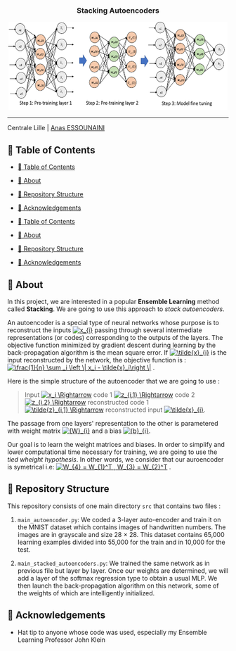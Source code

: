 <h3 align="center">Stacking Autoencoders</h3>

<p align="center">
  <a href="" rel="noopener">
 <img width=500px height=200px src=";/../readme_elmts_folder/img_auto_enc.png" alt="Bot logo"></a>
</p>

---

Centrale Lille | [Anas ESSOUNAINI](https://github.com/AnasEss) 

## 📝 Table of Contents

- [📝 Table of Contents](#-table-of-contents)
- [🧐 About <a name = "about"></a>](#-about)
- [🎥 Repository Structure  <a name = "repo-struct"></a>](#-repository-structure)
- [🎉 Acknowledgements <a name = "acknowledgement"></a>](#-acknowledgements)

- [📝 Table of Contents](#-table-of-contents)
- [🧐 About <a name = "about"></a>](#-about)
- [🎥 Repository Structure  <a name = "repo-struct"></a>](#-repository-structure)
- [🎉 Acknowledgements <a name = "acknowledgement"></a>](#-acknowledgements)

## 🧐 About <a name = "about"></a>

In this project, we are interested in a popular __Ensemble Learning__ method called __Stacking__. We are going to use this approach to _stack autoencoders_.

An autoencoder is a special type of neural networks whose purpose is to reconstruct the inputs <a href="https://www.codecogs.com/eqnedit.php?latex=x_{i}" target="_blank"><img src="https://latex.codecogs.com/gif.latex?x_{i}" title="x_{i}" /></a> passing through several intermediate representations (or codes) corresponding to the outputs of the layers. The
objective function minimized by gradient descent during learning by the back-propagation algorithm is the mean square error. If <a href="https://www.codecogs.com/eqnedit.php?latex=\tilde{x}_{i}" target="_blank"><img src="https://latex.codecogs.com/gif.latex?\tilde{x}_{i}" title="\tilde{x}_{i}" /></a>
is the input reconstructed by the network, the objective function is : <a href="https://www.codecogs.com/eqnedit.php?latex=\frac{1}{n}&space;\sum&space;_i&space;\left&space;\|&space;x_i&space;-&space;\tilde{x}_i\right&space;\|" target="_blank"><img src="https://latex.codecogs.com/gif.latex?\frac{1}{n}&space;\sum&space;_i&space;\left&space;\|&space;x_i&space;-&space;\tilde{x}_i\right&space;\|" title="\frac{1}{n} \sum _i \left \| x_i - \tilde{x}_i\right \|" /></a> .

Here is the simple structure of the autoencoder that we are going to use :
> Input <a href="https://www.codecogs.com/eqnedit.php?latex=x_i&space;\Rightarrow" target="_blank"><img src="https://latex.codecogs.com/gif.latex?x_i&space;\Rightarrow" title="x_i \Rightarrow" /></a> code 1 <a href="https://www.codecogs.com/eqnedit.php?latex=z_{i,1}&space;\Rightarrow" target="_blank"><img src="https://latex.codecogs.com/gif.latex?z_{i,1}&space;\Rightarrow" title="z_{i,1} \Rightarrow" /></a> code 2 <a href="https://www.codecogs.com/eqnedit.php?latex=z_{i,1}&space;\Rightarrow" target="_blank"><img src="https://latex.codecogs.com/gif.latex?z_{i,2}&space;\Rightarrow" title="z_{i,2} \Rightarrow" /></a> reconstructed code 1 
<a href="https://www.codecogs.com/eqnedit.php?latex=\tilde{z}_{i,1}&space;\Rightarrow" target="_blank"><img src="https://latex.codecogs.com/gif.latex?\tilde{z}_{i,1}&space;\Rightarrow" title="\tilde{z}_{i,1} \Rightarrow" /></a> reconstructed input <a href="https://www.codecogs.com/eqnedit.php?latex=\tilde{x}_{i}" target="_blank"><img src="https://latex.codecogs.com/gif.latex?\tilde{x}_{i}" title="\tilde{x}_{i}" /></a>. 

The passage from one layers' representation to the other is parametered with weight matrix <a href="https://www.codecogs.com/eqnedit.php?latex={W}_{i}" target="_blank"><img src="https://latex.codecogs.com/gif.latex?{W}_{i}" title="{W}_{i}" /></a> and a bias <a href="https://www.codecogs.com/eqnedit.php?latex={b}_{i}" target="_blank"><img src="https://latex.codecogs.com/gif.latex?{b}_{i}" title="{b}_{i}" /></a>. 

Our goal is to learn the weight matrices and biases. In order to simplify and lower computational time necessary for training, we are going to use the _tied wheight hypothesis_. In other words, we consider that our auroencoder is symetrical i.e: <a href="https://www.codecogs.com/eqnedit.php?latex=\bg_red&space;W_{4}&space;=&space;W_{1}^T&space;,&space;W_{3}&space;=&space;W_{2}^T" target="_blank"><img src="https://latex.codecogs.com/gif.latex?\bg_red&space;W_{4}&space;=&space;W_{1}^T&space;,&space;W_{3}&space;=&space;W_{2}^T" title="W_{4} = W_{1}^T , W_{3} = W_{2}^T" /></a> .

## 🎥 Repository Structure  <a name = "repo-struct"></a>

This repository consists of one main directory `src` that contains two files :

1. `main_autoencoder.py`: We coded a 3-layer auto-encoder and train it on the MNIST dataset which contains images of handwritten numbers. The images are in
grayscale and size 28 × 28. This dataset contains 65,000 learning examples divided into 55,000 for
the train and in 10,000 for the test.

1. `main_stacked_autoencoders.py`: We trained the same network as in previous file but layer by layer. Once our weights are determined,
we will add a layer of the softmax regression type to obtain a usual MLP. We then launch
the back-propagation algorithm on this network, some of the weights of which are intelligently initialized.









## 🎉 Acknowledgements <a name = "acknowledgement"></a>

- Hat tip to anyone whose code was used, especially my Ensemble Learning Professor John Klein
